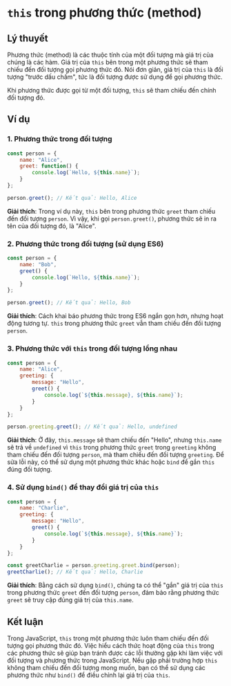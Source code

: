 # `this` trong phương thức (method)

## Lý thuyết
Phương thức (method) là các thuộc tính của một đối tượng mà giá trị của chúng là các hàm. Giá trị của `this` bên trong một phương thức sẽ tham chiếu đến đối tượng gọi phương thức đó. Nói đơn giản, giá trị của `this` là đối tượng "trước dấu chấm", tức là đối tượng được sử dụng để gọi phương thức.

Khi phương thức được gọi từ một đối tượng, `this` sẽ tham chiếu đến chính đối tượng đó.

## Ví dụ

### 1. Phương thức trong đối tượng
```javascript
const person = {
    name: "Alice",
    greet: function() {
        console.log(`Hello, ${this.name}`);
    }
};

person.greet(); // Kết quả: Hello, Alice
```
**Giải thích**: 
Trong ví dụ này, `this` bên trong phương thức `greet` tham chiếu đến đối tượng `person`. Vì vậy, khi gọi `person.greet()`, phương thức sẽ in ra tên của đối tượng đó, là "Alice".

### 2. Phương thức trong đối tượng (sử dụng ES6)
```javascript
const person = {
    name: "Bob",
    greet() {
        console.log(`Hello, ${this.name}`);
    }
};

person.greet(); // Kết quả: Hello, Bob
```
**Giải thích**: 
Cách khai báo phương thức trong ES6 ngắn gọn hơn, nhưng hoạt động tương tự. `this` trong phương thức `greet` vẫn tham chiếu đến đối tượng `person`.

### 3. Phương thức với `this` trong đối tượng lồng nhau
```javascript
const person = {
    name: "Alice",
    greeting: {
        message: "Hello",
        greet() {
            console.log(`${this.message}, ${this.name}`);
        }
    }
};

person.greeting.greet(); // Kết quả: Hello, undefined
```
**Giải thích**: 
Ở đây, `this.message` sẽ tham chiếu đến "Hello", nhưng `this.name` sẽ trả về `undefined` vì `this` trong phương thức `greet` trong `greeting` không tham chiếu đến đối tượng `person`, mà tham chiếu đến đối tượng `greeting`. Để sửa lỗi này, có thể sử dụng một phương thức khác hoặc `bind` để gắn `this` đúng đối tượng.

### 4. Sử dụng `bind()` để thay đổi giá trị của `this`
```javascript
const person = {
    name: "Charlie",
    greeting: {
        message: "Hello",
        greet() {
            console.log(`${this.message}, ${this.name}`);
        }
    }
};

const greetCharlie = person.greeting.greet.bind(person);
greetCharlie(); // Kết quả: Hello, Charlie
```
**Giải thích**: 
Bằng cách sử dụng `bind()`, chúng ta có thể "gắn" giá trị của `this` trong phương thức `greet` đến đối tượng `person`, đảm bảo rằng phương thức `greet` sẽ truy cập đúng giá trị của `this.name`.

## Kết luận
Trong JavaScript, `this` trong một phương thức luôn tham chiếu đến đối tượng gọi phương thức đó. Việc hiểu cách thức hoạt động của `this` trong các phương thức sẽ giúp bạn tránh được các lỗi thường gặp khi làm việc với đối tượng và phương thức trong JavaScript. Nếu gặp phải trường hợp `this` không tham chiếu đến đối tượng mong muốn, bạn có thể sử dụng các phương thức như `bind()` để điều chỉnh lại giá trị của `this`.